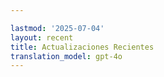 ```yaml
---

lastmod: '2025-07-04'
layout: recent
title: Actualizaciones Recientes
translation_model: gpt-4o
---
```


<!-- La animación de la serpiente se añadirá a través de la plantilla -->